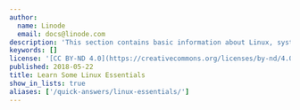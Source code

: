 ```yaml
---
author:
  name: Linode
  email: docs@linode.com
description: 'This section contains basic information about Linux, systems administration, and common tasks that you will have to perform when working with your Linode.'
keywords: []
license: '[CC BY-ND 4.0](https://creativecommons.org/licenses/by-nd/4.0)'
published: 2018-05-22
title: Learn Some Linux Essentials
show_in_lists: true
aliases: ['/quick-answers/linux-essentials/']
---
```

